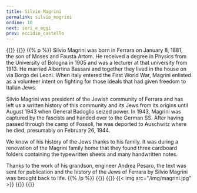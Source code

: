 ```yaml
---
title: Silvio Magrini
permalink: silvio_magrini
ordine: 10
next: ieri_e_oggi
prev: eccidio_castello
---
```

{{<row>}}
{{<column>}}
{{% p %}}
Silvio Magrini was born in Ferrara on January 8, 1881, the son of Moses and Fausta Artom. He received a degree in Physics from the University of
Bologna in 1905 and was a lecturer at that university from 1913. He married Albertina Bassani and together they lived in the house on via Borgo dei Leoni. When Italy entered the First World War, Magrini enlisted as a volunteer intent on fighting for those ideals that had given freedom to Italian Jews.

Silvio Magrini was president of the Jewish community of Ferrara and has left us a written history of this community and its Jews from its origins until August
1943 when General Badoglio seized power. In 1943, Magrini was captured by the fascists and handed over to the German SS. After having passed through
the camp of Fossoli, he was deported to Auschwitz where he died, presumably on February 26, 1944.

We know of his history of the Jews thanks to his family. It was during a renovation of the Magrini family home that they found three cardboard folders
containing the typewritten sheets and many handwritten notes. 

Thanks to the work of his grandson, engineer Andrea Pesaro, the text was sent for publication
and the history of the Jews of Ferrara by Silvio Magrini was brought back to life.
{{% /p %}}
{{</column>}}
{{<column>}}
{{< img src="/img/magrini.jpg" >}}
{{</column>}}
{{</row>}}
